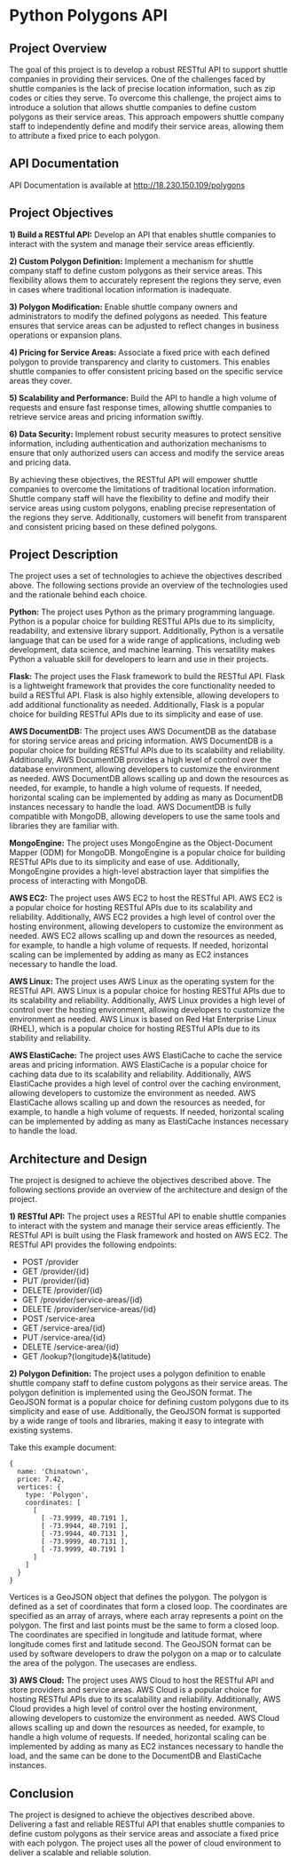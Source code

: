 # Python Polygons API

## Project Overview

The goal of this project is to develop a robust RESTful API to support shuttle companies in providing their services. One of the challenges faced by shuttle companies is the lack of precise location information, such as zip codes or cities they serve. To overcome this challenge, the project aims to introduce a solution that allows shuttle companies to define custom polygons as their service areas. This approach empowers shuttle company staff to independently define and modify their service areas, allowing them to attribute a fixed price to each polygon.

## API Documentation

API Documentation is available at http://18.230.150.109/polygons

## Project Objectives

**1) Build a RESTful API:** Develop an API that enables shuttle companies to interact with the system and manage their service areas efficiently.

**2) Custom Polygon Definition:** Implement a mechanism for shuttle company staff to define custom polygons as their service areas. This flexibility allows them to accurately represent the regions they serve, even in cases where traditional location information is inadequate.

**3) Polygon Modification:** Enable shuttle company owners and administrators to modify the defined polygons as needed. This feature ensures that service areas can be adjusted to reflect changes in business operations or expansion plans.

**4) Pricing for Service Areas:** Associate a fixed price with each defined polygon to provide transparency and clarity to customers. This enables shuttle companies to offer consistent pricing based on the specific service areas they cover.

**5) Scalability and Performance:** Build the API to handle a high volume of requests and ensure fast response times, allowing shuttle companies to retrieve service areas and pricing information swiftly.

**6) Data Security:** Implement robust security measures to protect sensitive information, including authentication and authorization mechanisms to ensure that only authorized users can access and modify the service areas and pricing data.

By achieving these objectives, the RESTful API will empower shuttle companies to overcome the limitations of traditional location information. Shuttle company staff will have the flexibility to define and modify their service areas using custom polygons, enabling precise representation of the regions they serve. Additionally, customers will benefit from transparent and consistent pricing based on these defined polygons.

## Project Description

The project uses a set of technologies to achieve the objectives described above. The following sections provide an overview of the technologies used and the rationale behind each choice.

**Python:** The project uses Python as the primary programming language. Python is a popular choice for building RESTful APIs due to its simplicity, readability, and extensive library support. Additionally, Python is a versatile language that can be used for a wide range of applications, including web development, data science, and machine learning. This versatility makes Python a valuable skill for developers to learn and use in their projects.

**Flask:** The project uses the Flask framework to build the RESTful API. Flask is a lightweight framework that provides the core functionality needed to build a RESTful API. Flask is also highly extensible, allowing developers to add additional functionality as needed. Additionally, Flask is a popular choice for building RESTful APIs due to its simplicity and ease of use.

**AWS DocumentDB:** The project uses AWS DocumentDB as the database for storing service areas and pricing information. AWS DocumentDB is a popular choice for building RESTful APIs due to its scalability and reliability. Additionally, AWS DocumentDB provides a high level of control over the database environment, allowing developers to customize the environment as needed. AWS DocumentDB allows scalling up and down the resources as needed, for example, to handle a high volume of requests. If needed, horizontal scaling can be implemented by adding as many as DocumentDB instances necessary to handle the load. AWS DocumentDB is fully compatible with MongoDB, allowing developers to use the same tools and libraries they are familiar with.

**MongoEngine:** The project uses MongoEngine as the Object-Document Mapper (ODM) for MongoDB. MongoEngine is a popular choice for building RESTful APIs due to its simplicity and ease of use. Additionally, MongoEngine provides a high-level abstraction layer that simplifies the process of interacting with MongoDB.

**AWS EC2:** The project uses AWS EC2 to host the RESTful API. AWS EC2 is a popular choice for hosting RESTful APIs due to its scalability and reliability. Additionally, AWS EC2 provides a high level of control over the hosting environment, allowing developers to customize the environment as needed. AWS EC2 allows scalling up and down the resources as needed, for example, to handle a high volume of requests. If needed, horizontal scaling can be implemented by adding as many as EC2 instances necessary to handle the load.

**AWS Linux:** The project uses AWS Linux as the operating system for the RESTful API. AWS Linux is a popular choice for hosting RESTful APIs due to its scalability and reliability. Additionally, AWS Linux provides a high level of control over the hosting environment, allowing developers to customize the environment as needed. AWS Linux is based on Red Hat Enterprise Linux (RHEL), which is a popular choice for hosting RESTful APIs due to its stability and reliability.

**AWS ElastiCache:** The project uses AWS ElastiCache to cache the service areas and pricing information. AWS ElastiCache is a popular choice for caching data due to its scalability and reliability. Additionally, AWS ElastiCache provides a high level of control over the caching environment, allowing developers to customize the environment as needed. AWS ElastiCache allows scalling up and down the resources as needed, for example, to handle a high volume of requests. If needed, horizontal scaling can be implemented by adding as many as ElastiCache instances necessary to handle the load.

## Architecture and Design

The project is designed to achieve the objectives described above. The following sections provide an overview of the architecture and design of the project.

**1) RESTful API:** The project uses a RESTful API to enable shuttle companies to interact with the system and manage their service areas efficiently. The RESTful API is built using the Flask framework and hosted on AWS EC2. The RESTful API provides the following endpoints:

- POST /provider
- GET /provider/{id}
- PUT /provider/{id}
- DELETE /provider/{id}
- GET /provider/service-areas/{id}
- DELETE /provider/service-areas/{id}
- POST /service-area
- GET /service-area/{id}
- PUT /service-area/{id}
- DELETE /service-area/{id}
- GET /lookup?{longitude}&{latitude}

**2) Polygon Definition:** The project uses a polygon definition to enable shuttle company staff to define custom polygons as their service areas. The polygon definition is implemented using the GeoJSON format. The GeoJSON format is a popular choice for defining custom polygons due to its simplicity and ease of use. Additionally, the GeoJSON format is supported by a wide range of tools and libraries, making it easy to integrate with existing systems.

Take this example document:

```
{
  name: 'Chinatown',
  price: 7.42,
  vertices: {
    type: 'Polygon',
    coordinates: [
      [
        [ -73.9999, 40.7191 ],
        [ -73.9944, 40.7191 ],
        [ -73.9944, 40.7131 ],
        [ -73.9999, 40.7131 ],
        [ -73.9999, 40.7191 ]
      ]
    ]
  }
}
```

Vertices is a GeoJSON object that defines the polygon. The polygon is defined as a set of coordinates that form a closed loop. The coordinates are specified as an array of arrays, where each array represents a point on the polygon. The first and last points must be the same to form a closed loop. The coordinates are specified in longitude and latitude format, where longitude comes first and latitude second. The GeoJSON format can be used by software developers to draw the polygon on a map or to calculate the area of the polygon. The usecases are endless.

**3) AWS Cloud:** The project uses AWS Cloud to host the RESTful API and store providers and service areas. AWS Cloud is a popular choice for hosting RESTful APIs due to its scalability and reliability. Additionally, AWS Cloud provides a high level of control over the hosting environment, allowing developers to customize the environment as needed. AWS Cloud allows scalling up and down the resources as needed, for example, to handle a high volume of requests. If needed, horizontal scaling can be implemented by adding as many as EC2 instances necessary to handle the load, and the same can be done to the DocumentDB and ElastiCache instances.

## Conclusion

The project is designed to achieve the objectives described above. Delivering a fast and reliable RESTful API that enables shuttle companies to define custom polygons as their service areas and associate a fixed price with each polygon. The project uses all the power of cloud environment to deliver a scalable and reliable solution.
